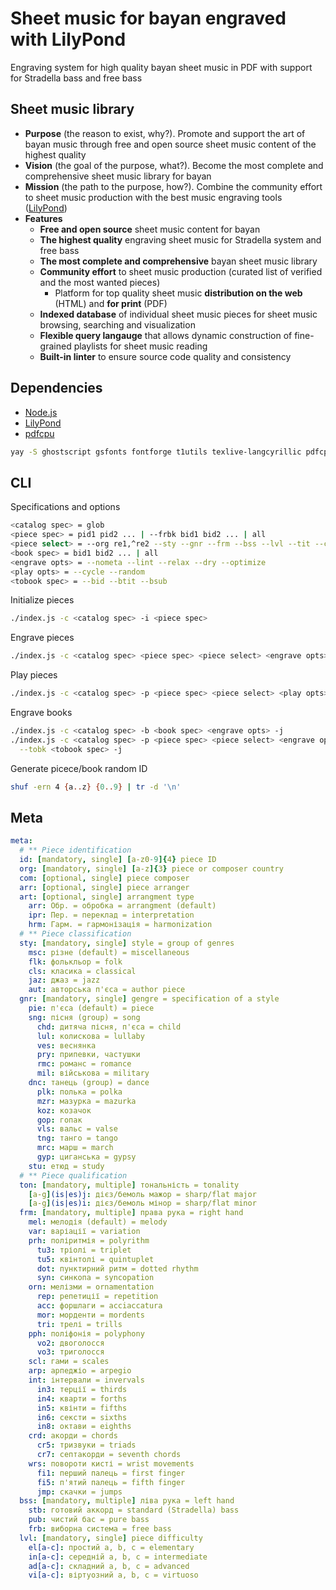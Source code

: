 # Sheet music for bayan engraved with LilyPond

Engraving system for high quality bayan sheet music in PDF with support for
Stradella bass and free bass

## Sheet music library

- **Purpose** (the reason to exist, why?). Promote and support the art of bayan
  music through free and open source sheet music content of the highest quality
- **Vision** (the goal of the purpose, what?). Become the most complete and
  comprehensive sheet music library for bayan
- **Mission** (the path to the purpose, how?). Combine the community effort to
  sheet music production with the best music engraving tools
  ([LilyPond](https://lilypond.org/))
- **Features**
    - **Free and open source** sheet music content for bayan
    - **The highest quality** engraving sheet music for Stradella system and
      free bass
    - **The most complete and comprehensive** bayan sheet music library
    - **Community effort** to sheet music production (curated list of verified
      and the most wanted pieces)
      - Platform for top quality sheet music **distribution on the web** (HTML)
      and **for print** (PDF)
    - **Indexed database** of individual sheet music pieces for sheet music
      browsing, searching and visualization
    - **Flexible query langauge** that allows dynamic construction of
      fine-grained playlists for sheet music reading
    - **Built-in linter** to ensure source code quality and consistency

## Dependencies

- [Node.js](https://nodejs.org/)
- [LilyPond](https://lilypond.org/)
- [pdfcpu](https://pdfcpu.io/)

```zsh
yay -S ghostscript gsfonts fontforge t1utils texlive-langcyrillic pdfcpu
```

## CLI

Specifications and options
```bash
<catalog spec> = glob
<piece spec> = pid1 pid2 ... | --frbk bid1 bid2 ... | all
<piece select> = --org re1,^re2 --sty --gnr --frm --bss --lvl --tit --com --arr
<book spec> = bid1 bid2 ... | all
<engrave opts> = --nometa --lint --relax --dry --optimize
<play opts> = --cycle --random
<tobook spec> = --bid --btit --bsub
```

Initialize pieces

```bash
./index.js -c <catalog spec> -i <piece spec>
```

Engrave pieces

```bash
./index.js -c <catalog spec> <piece spec> <piece select> <engrave opts> -j
```

Play pieces

```bash
./index.js -c <catalog spec> -p <piece spec> <piece select> <play opts> --dry
```

Engrave books

```bash
./index.js -c <catalog spec> -b <book spec> <engrave opts> -j
./index.js -c <catalog spec> -p <piece spec> <piece select> <engrave opts> \
  --tobk <tobook spec> -j
```

Generate picece/book random ID

``` bash
shuf -ern 4 {a..z} {0..9} | tr -d '\n'
```

## Meta

``` yaml
meta:
  # ** Piece identification
  id: [mandatory, single] [a-z0-9]{4} piece ID
  org: [mandatory, single] [a-z]{3} piece or composer country
  com: [optional, single] piece composer
  arr: [optional, single] piece arranger
  art: [optional, single] arrangment type
    arr: Обр. = обробка = arrangment (default)
    ipr: Пер. = переклад = interpretation
    hrm: Гарм. = гармонізація = harmonization
  # ** Piece classification
  sty: [mandatory, single] style = group of genres
    msc: різне (default) = miscellaneous
    flk: фолькльор = folk
    cls: класика = classical
    jaz: джаз = jazz
    aut: авторська п'єса = author piece
  gnr: [mandatory, single] gengre = specification of a style
    pie: п'єса (default) = piece
    sng: пісня (group) = song
      chd: дитяча пісня, п'єса = child
      lul: колискова = lullaby
      ves: веснянка
      pry: припевки, частушки
      rmc: романс = romance
      mil: військова = military
    dnc: танець (group) = dance
      plk: полька = polka
      mzr: мазурка = mazurka
      koz: козачок
      gop: гопак
      vls: вальс = valse
      tng: танго = tango
      mrc: марш = march
      gyp: циганська = gypsy
    stu: етюд = study
  # ** Piece qualification
  ton: [mandatory, multiple] тональність = tonality
    [a-g](is|es)j: дієз/бемоль мажор = sharp/flat major
    [a-g](is|es)i: дієз/бемоль мінор = sharp/flat minor
  frm: [mandatory, multiple] права рука = right hand
    mel: мелодія (default) = melody
    var: варіації = variation
    prh: поліритмія = polyrithm
      tu3: тріолі = triplet
      tu5: квінтолі = quintuplet
      dot: пунктирний ритм = dotted rhythm
      syn: синкопа = syncopation
    orn: мелізми = ornamentation
      rep: репетиції = repetition
      acc: форшлаги = acciaccatura
      mor: морденти = mordents
      tri: трелі = trills
    pph: поліфонія = polyphony
      vo2: двоголосся
      vo3: триголосся
    scl: гами = scales
    arp: арпеджіо = arpegio
    int: інтервали = invervals
      in3: терції = thirds
      in4: кварти = forths
      in5: квінти = fifths
      in6: сексти = sixths
      in8: октави = eighths
    crd: акорди = chords
      cr5: тризвуки = triads
      cr7: септакорди = seventh chords
    wrs: повороти кисті = wrist movements
      fi1: перший палець = first finger
      fi5: п'ятий палець = fifth finger
      jmp: скачки = jumps
  bss: [mandatory, multiple] ліва рука = left hand
    stb: готовий аккорд = standard (Stradella) bass
    pub: чистий бас = pure bass
    frb: виборна система = free bass
  lvl: [mandatory, single] piece difficulty
    el[a-c]: простий a, b, c = elementary
    in[a-c]: середній a, b, c = intermediate
    ad[a-c]: складний a, b, c = advanced
    vi[a-c]: віртуозний a, b, c = virtuoso
```
